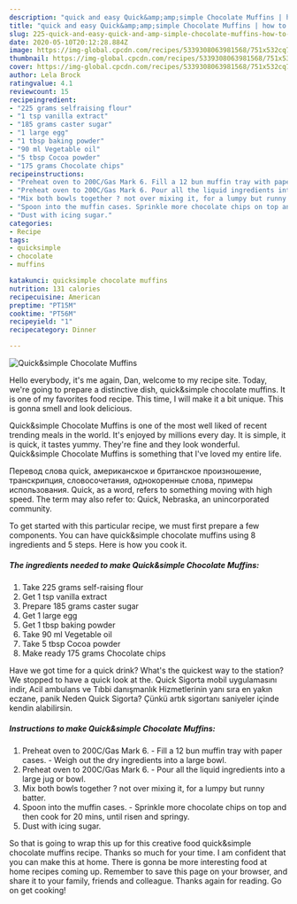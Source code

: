 ```yaml
---
description: "quick and easy Quick&amp;amp;simple Chocolate Muffins | how to make homemade Quick&amp;amp;simple Chocolate Muffins"
title: "quick and easy Quick&amp;amp;simple Chocolate Muffins | how to make homemade Quick&amp;amp;simple Chocolate Muffins"
slug: 225-quick-and-easy-quick-and-amp-simple-chocolate-muffins-how-to-make-homemade-quick-and-amp-simple-chocolate-muffins
date: 2020-05-10T20:12:28.884Z
image: https://img-global.cpcdn.com/recipes/5339308063981568/751x532cq70/quicksimple-chocolate-muffins-recipe-main-photo.jpg
thumbnail: https://img-global.cpcdn.com/recipes/5339308063981568/751x532cq70/quicksimple-chocolate-muffins-recipe-main-photo.jpg
cover: https://img-global.cpcdn.com/recipes/5339308063981568/751x532cq70/quicksimple-chocolate-muffins-recipe-main-photo.jpg
author: Lela Brock
ratingvalue: 4.1
reviewcount: 15
recipeingredient:
- "225 grams selfraising flour"
- "1 tsp vanilla extract"
- "185 grams caster sugar"
- "1 large egg"
- "1 tbsp baking powder"
- "90 ml Vegetable oil"
- "5 tbsp Cocoa powder"
- "175 grams Chocolate chips"
recipeinstructions:
- "Preheat oven to 200C/Gas Mark 6. Fill a 12 bun muffin tray with paper cases. Weigh out the dry ingredients into a large bowl."
- "Preheat oven to 200C/Gas Mark 6. Pour all the liquid ingredients into a large jug or bowl."
- "Mix both bowls together ? not over mixing it, for a lumpy but runny batter."
- "Spoon into the muffin cases. Sprinkle more chocolate chips on top and then cook for 20 mins, until risen and springy."
- "Dust with icing sugar."
categories:
- Recipe
tags:
- quicksimple
- chocolate
- muffins

katakunci: quicksimple chocolate muffins 
nutrition: 131 calories
recipecuisine: American
preptime: "PT15M"
cooktime: "PT56M"
recipeyield: "1"
recipecategory: Dinner

---
```



![Quick&amp;simple Chocolate Muffins](https://img-global.cpcdn.com/recipes/5339308063981568/751x532cq70/quicksimple-chocolate-muffins-recipe-main-photo.jpg)

Hello everybody, it's me again, Dan, welcome to my recipe site. Today, we're going to prepare a distinctive dish, quick&amp;simple chocolate muffins. It is one of my favorites food recipe. This time, I will make it a bit unique. This is gonna smell and look delicious.

Quick&amp;simple Chocolate Muffins is one of the most well liked of recent trending meals in the world. It's enjoyed by millions every day. It is simple, it is quick, it tastes yummy. They're fine and they look wonderful. Quick&amp;simple Chocolate Muffins is something that I've loved my entire life.

Перевод слова quick, американское и британское произношение, транскрипция, словосочетания, однокоренные слова, примеры использования. Quick, as a word, refers to something moving with high speed. The term may also refer to: Quick, Nebraska, an unincorporated community.


To get started with this particular recipe, we must first prepare a few components. You can have quick&amp;simple chocolate muffins using 8 ingredients and 5 steps. Here is how you cook it.

<!--inarticleads1-->

##### The ingredients needed to make Quick&amp;simple Chocolate Muffins:

1. Take 225 grams self-raising flour
1. Get 1 tsp vanilla extract
1. Prepare 185 grams caster sugar
1. Get 1 large egg
1. Get 1 tbsp baking powder
1. Take 90 ml Vegetable oil
1. Take 5 tbsp Cocoa powder
1. Make ready 175 grams Chocolate chips


Have we got time for a quick drink? What&#39;s the quickest way to the station? We stopped to have a quick look at the. Quick Sigorta mobil uygulamasını indir, Acil ambulans ve Tıbbi danışmanlık Hizmetlerinin yanı sıra en yakın eczane, panik Neden Quick Sigorta? Çünkü artık sigortanı saniyeler içinde kendin alabilirsin. 

<!--inarticleads2-->

##### Instructions to make Quick&amp;simple Chocolate Muffins:

1. Preheat oven to 200C/Gas Mark 6. - Fill a 12 bun muffin tray with paper cases. - Weigh out the dry ingredients into a large bowl.
1. Preheat oven to 200C/Gas Mark 6. - Pour all the liquid ingredients into a large jug or bowl.
1. Mix both bowls together ? not over mixing it, for a lumpy but runny batter.
1. Spoon into the muffin cases. - Sprinkle more chocolate chips on top and then cook for 20 mins, until risen and springy.
1. Dust with icing sugar.




So that is going to wrap this up for this creative food quick&amp;simple chocolate muffins recipe. Thanks so much for your time. I am confident that you can make this at home. There is gonna be more interesting food at home recipes coming up. Remember to save this page on your browser, and share it to your family, friends and colleague. Thanks again for reading. Go on get cooking!
